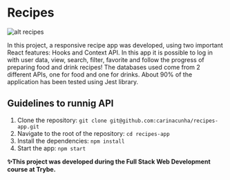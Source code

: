 # Recipes #
![alt recipes](screen.png "screen app")

In this project, a responsive recipe app was developed, using two important React features: Hooks and Context API. In this app it is possible to log in with user data, view, search, filter, favorite and follow the progress of preparing food and drink recipes! The databases used come from 2 different APIs, one for food and one for drinks. About 90% of the application has been tested using Jest library.

## Guidelines to runnig API ##
1. Clone the repository: ```git clone git@github.com:carinacunha/recipes-app.git```
2. Navigate to the root of the repository: ```cd recipes-app```
3. Install the dependencies: ```npm install```
4. Start the app: ```npm start```

**✨This project was developed during the Full Stack Web Development course at Trybe.**
